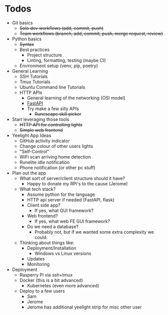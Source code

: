# Todos

* Git basics
  * ~~Solo dev workflows (add, commit, push)~~
  * ~~Team workflows (branch, add, commit, push, merge request, review)~~
* Python basics
  * ~~Syntax~~
  * Best practices
    * Project structure
    * Linting, formatting, testing (maybe CI)
  * Environment setup (venv, pip, poetry)
* General Learning
  * SSH Tutorials
  * Tmux Tutorials
  * Ubuntu Command line Tutorials
  * HTTP APIs
    * General learning of the networking (OSI model)
    * [FastAPI](https://fastapi.tiangolo.com/#example)
    * Try make a few silly APIs
        * ~~Runescape skill picker~~
* Start leveraging those tools
  * ~~HTTP API for controlling lights~~
  * ~~Simple web frontend~~
* Yeelight App Ideas
  * GitHub activity indicator
  * Change colour of other users lights
  * "Self-Control"
  * WiFi scan arriving home detection
  * Runelite idle notification
  * Phone notification (or other pc stuff)
* Plan out the app
  * What sort of server/client structure should it have?
    * Happy to donate my RPi's to the cause (Jerome)
  * What tech stack?
    * Assume python for the language
    * HTTP api server if needed (FastAPI, flask)
    * Client side app?
      * If yes, what GUI framework?
    * Web frontend?
      * If yes, what web FE GUI framework?
    * Do we need a database?
      * Probably not, but if we wanted some extra complexity we could.
  * Thinking about things like:
    * Deployment/Installation
      * Windows vs Linux versions
    * Updates
    * Monitoring
* Deployment
  * Rasperry Pi via ssh+tmux
  * Docker (this is a bit advanced)
    * Kubernetes (even more advanced)
  * Deploy to a few users
    * Sam
    * Jerome
    * Jerome has additional yeelight strip for misc other user